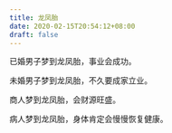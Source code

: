 ```yaml
---
title: 龙凤胎
date: 2020-02-15T20:54:12+08:00
draft: false
---
```


已婚男子梦到龙凤胎，事业会成功。

未婚男子梦到龙凤胎，不久要成家立业。

商人梦到龙凤胎，会财源旺盛。

病人梦到龙凤胎，身体肯定会慢慢恢复健康。